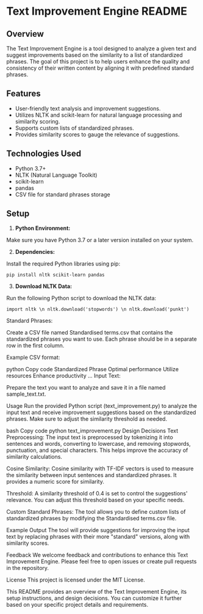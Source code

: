 # Text Improvement Engine README
## Overview
The Text Improvement Engine is a tool designed to analyze a given text and suggest improvements based on the similarity to a list of standardized phrases. The goal of this project is to help users enhance the quality and consistency of their written content by aligning it with predefined standard phrases.

## Features
- User-friendly text analysis and improvement suggestions.
- Utilizes NLTK and scikit-learn for natural language processing and similarity scoring.
- Supports custom lists of standardized phrases.
- Provides similarity scores to gauge the relevance of suggestions.

## Technologies Used
- Python 3.7+
- NLTK (Natural Language Toolkit)
- scikit-learn
- pandas
- CSV file for standard phrases storage

## Setup
1. **Python Environment:** 

Make sure you have Python 3.7 or a later version installed on your system.

2. **Dependencies:**

Install the required Python libraries using pip:


`pip install nltk scikit-learn pandas`

3. **Download NLTK Data:**

Run the following Python script to download the NLTK data:

`import nltk \n
nltk.download('stopwords') \n
nltk.download('punkt')`

Standard Phrases:

Create a CSV file named Standardised terms.csv that contains the standardized phrases you want to use. Each phrase should be in a separate row in the first column.

Example CSV format:

python
Copy code
Standardized Phrase
Optimal performance
Utilize resources
Enhance productivity
...
Input Text:

Prepare the text you want to analyze and save it in a file named sample_text.txt.

Usage
Run the provided Python script (text_improvement.py) to analyze the input text and receive improvement suggestions based on the standardized phrases. Make sure to adjust the similarity threshold as needed.

bash
Copy code
python text_improvement.py
Design Decisions
Text Preprocessing: The input text is preprocessed by tokenizing it into sentences and words, converting to lowercase, and removing stopwords, punctuation, and special characters. This helps improve the accuracy of similarity calculations.

Cosine Similarity: Cosine similarity with TF-IDF vectors is used to measure the similarity between input sentences and standardized phrases. It provides a numeric score for similarity.

Threshold: A similarity threshold of 0.4 is set to control the suggestions' relevance. You can adjust this threshold based on your specific needs.

Custom Standard Phrases: The tool allows you to define custom lists of standardized phrases by modifying the Standardised terms.csv file.

Example Output
The tool will provide suggestions for improving the input text by replacing phrases with their more "standard" versions, along with similarity scores.

Feedback
We welcome feedback and contributions to enhance this Text Improvement Engine. Please feel free to open issues or create pull requests in the repository.

License
This project is licensed under the MIT License.

This README provides an overview of the Text Improvement Engine, its setup instructions, and design decisions. You can customize it further based on your specific project details and requirements.